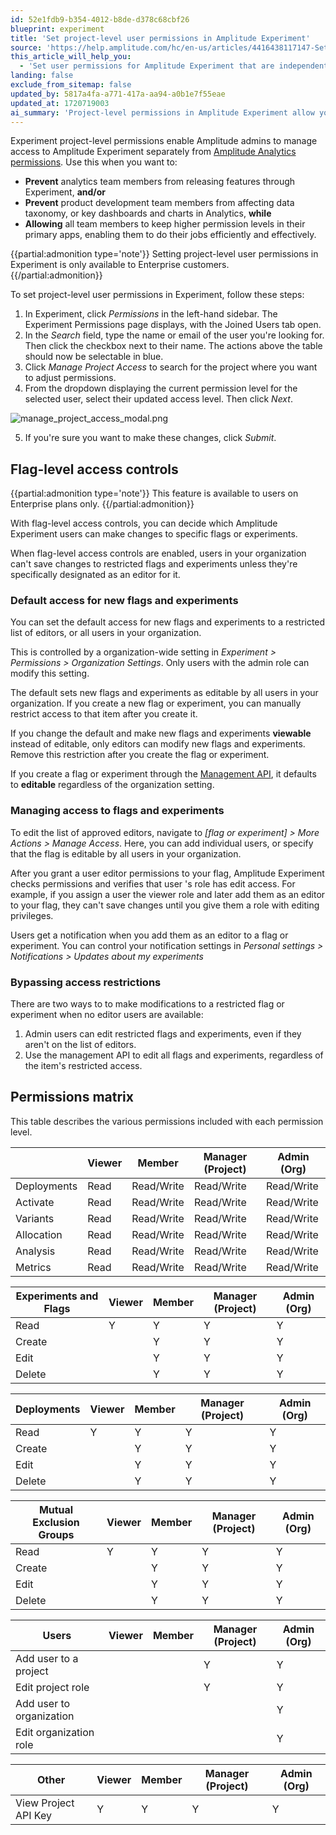```yaml
---
id: 52e1fdb9-b354-4012-b8de-d378c68cbf26
blueprint: experiment
title: 'Set project-level user permissions in Amplitude Experiment'
source: 'https://help.amplitude.com/hc/en-us/articles/4416438117147-Set-project-level-user-permissions-in-Experiment'
this_article_will_help_you:
  - 'Set user permissions for Amplitude Experiment that are independent of and separate from those used in Amplitude Analytics'
landing: false
exclude_from_sitemap: false
updated_by: 5817a4fa-a771-417a-aa94-a0b1e7f55eae
updated_at: 1720719003
ai_summary: 'Project-level permissions in Amplitude Experiment allow you to control access separately from Analytics. You can prevent teams from releasing features or affecting data while enabling efficient work. Enterprise customers can set project-level user permissions to manage access. Flag-level access controls restrict users from making changes to specific flags or experiments unless designated as editors. Default access for new flags/experiments can be set organization-wide, editable by all users or restricted to editors. Admins can bypass access restrictions. A permissions matrix outlines permissions for different roles across various functionalities like Deployments, Experiments, and Users.'
---
```

Experiment project-level permissions enable Amplitude admins to manage access to Amplitude Experiment separately from [Amplitude Analytics permissions](/docs/admin/account-management/user-roles-permissions). Use this when you want to:

* **Prevent** analytics team members from releasing features through Experiment, **and/or**
* **Prevent** product development team members from affecting data taxonomy, or key dashboards and charts in Analytics, **while**
* **Allowing** all team members to keep higher permission levels in their primary apps, enabling them to do their jobs efficiently and effectively.

{{partial:admonition type='note'}}
Setting project-level user permissions in Experiment is only available to Enterprise customers. 
{{/partial:admonition}}

To set project-level user permissions in Experiment, follow these steps:

1. In Experiment, click *Permissions* in the left-hand sidebar. The Experiment Permissions page displays, with the Joined Users tab open.
2. In the *Search* field, type the name or email of the user you're looking for. Then click the checkbox next to their name. The actions above the table should now be selectable in blue.
3. Click *Manage Project Access* to search for the project where you want to adjust permissions.
4. From the dropdown displaying the current permission level for the selected user, select their updated access level. Then click *Next*.  
  
  ![manage_project_access_modal.png](/docs/output/img/experiment/manage-project-access-modal-png.png)

5. If you're sure you want to make these changes, click *Submit*.

## Flag-level access controls

{{partial:admonition type='note'}}
This feature is available to users on Enterprise plans only.
{{/partial:admonition}}

With flag-level access controls, you can decide which Amplitude Experiment users can make changes to specific flags or experiments. 

When flag-level access controls are enabled, users in your organization can't save changes to restricted flags and experiments unless they're specifically designated as an editor for it. 

### Default access for new flags and experiments

You can set the default access for new flags and experiments to a restricted list of editors, or all users in your organization.

This is controlled by a organization-wide setting in *Experiment > Permissions > Organization Settings*. Only users with the admin role can modify this setting.

The default sets new flags and experiments as editable by all users in your organization. If you create a new flag or experiment, you can manually restrict access to that item after you create it.

If you change the default and make new flags and experiments **viewable** instead of editable, only editors can modify new flags and experiments. Remove this restriction after you create the flag or experiment.

If you create a flag or experiment through the [Management API](/docs/apis/experiment/experiment-management-api), it defaults to **editable** regardless of the organization setting.

### Managing access to flags and experiments

To edit the list of approved editors, navigate to *[flag or experiment] > More Actions > Manage Access*. Here, you can add individual users, or specify that the flag is editable by all users in your organization.

After you grant a user editor permissions to your flag, Amplitude Experiment checks permissions and verifies that user 's role has edit access. For example, if you assign a user the viewer role and later add them as an editor to your flag, they can't save changes until you give them a role with editing privileges.

Users get a notification when you add them as an editor to a flag or experiment. You can control your notification settings in *Personal settings > Notifications > Updates about my experiments*

### Bypassing access restrictions

There are two ways to to make modifications to a restricted flag or experiment when no editor users are available: 

1. Admin users can edit restricted flags and experiments, even if they aren't on the list of editors.
2. Use the management API to edit all flags and experiments, regardless of the item's restricted access.

## Permissions matrix

This table describes the various permissions included with each permission level.

|                       | Viewer | Member     | Manager (Project) | Admin (Org) |
| --------------------- | ------ | ---------- | ----------------- | ----------- |
| Deployments | Read   | Read/Write | Read/Write        | Read/Write  |
| Activate                | Read   | Read/Write | Read/Write        | Read/Write  |
| Variants              | Read   | Read/Write | Read/Write        | Read/Write  |
| Allocation            | Read   | Read/Write | Read/Write        | Read/Write  |
| Analysis              | Read   | Read/Write | Read/Write        | Read/Write  |
| Metrics               | Read   | Read/Write | Read/Write        | Read/Write  |


| **Experiments and Flags** | Viewer | Member | Manager (Project) | Admin (Org) |
| ------------------------- | ------ | ------ | ----------------- | ----------- |
| Read                      | Y      | Y      | Y                 | Y           |
| Create                    |        | Y      | Y                 | Y           |
| Edit                      |        | Y      | Y                 | Y           |
| Delete                    |        | Y      | Y                 | Y           |


| **Deployments** | Viewer | Member | Manager (Project) | Admin (Org) |
| ---------------- | ------ | ------ | ----------------- | ----------- |
| Read             | Y      | Y      | Y                 | Y           |
| Create           |        | Y      | Y                 | Y           |
| Edit             |        | Y      | Y                 | Y           |
| Delete           |        | Y      | Y                 | Y           |


| **Mutual Exclusion Groups** | Viewer | Member | Manager (Project) | Admin (Org) |
| --------------------------- | ------ | ------ | ----------------- | ----------- |
| Read                        | Y      | Y      | Y                 | Y           |
| Create                      |        | Y      | Y                 | Y           |
| Edit                        |        | Y      | Y                 | Y           |
| Delete                      |        | Y      | Y                 | Y           |

| **Users**                | Viewer | Member | Manager (Project) | Admin (Org) |
| ------------------------ | ------ | ------ | ----------------- | ----------- |
| Add user to a project    |        |        | Y                 | Y           |
| Edit project role        |        |        | Y                 | Y           |
| Add user to organization |        |        |                   | Y           |
| Edit organization role   |        |        |                   | Y           |

| **Other**                | Viewer | Member | Manager (Project) | Admin (Org) |
| ------------------------ | ------ | ------ | ----------------- | ----------- |
| View Project API Key     | Y      | Y      | Y                 | Y           |
